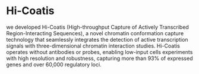 # Hi-Coatis
we developed Hi-Coatis (High-throughput Capture of Actively Transcribed Region-Interacting Sequences), a novel chromatin conformation capture technology that seamlessly integrates the detection of active transcription signals with three-dimensional chromatin interaction studies. Hi-Coatis operates without antibodies or probes, enabling low-input cells experiments with high resolution and robustness, capturing more than 93% of expressed genes and over 60,000 regulatory loci. 
